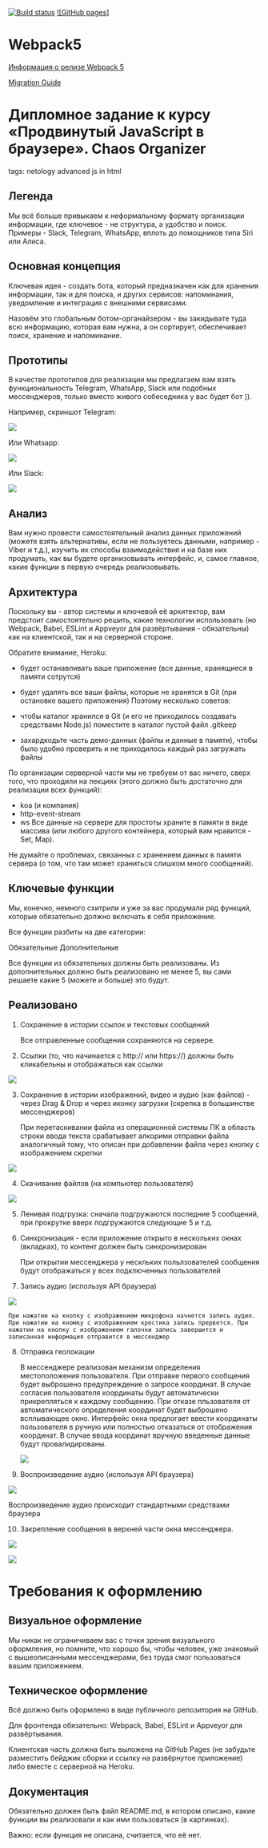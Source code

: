 [![Build status](https://ci.appveyor.com/api/projects/status/dr1d9fb4fot6gy6s?svg=true)](https://ci.appveyor.com/project/Dimafdr/ahj-diplom-messenger)
[![GitHub pages]](https://dimafdr.github.io/AHJ_diplom_messenger/)


# Webpack5

[Информация о релизе Webpack 5](https://webpack.js.org/blog/2020-10-10-webpack-5-release/)

[Migration Guide](https://webpack.js.org/migrate/5/)

# Дипломное задание к курсу «Продвинутый JavaScript в браузере». Chaos Organizer

tags: netology advanced js in html
## Легенда
Мы всё больше привыкаем к неформальному формату организации информации, где ключевое - не структура, а удобство и поиск. Примеры - Slack, Telegram, WhatsApp, вплоть до помощников типа Siri или Алиса.

## Основная концепция
Ключевая идея - создать бота, который предназначен как для хранения информации, так и для поиска, и других сервисов: напоминания, уведомление и интеграция с внешними сервисами.

Назовём это глобальным ботом-органайзером - вы закидывате туда всю информацию, которая вам нужна, а он сортирует, обеспечивает поиск, хранение и напоминание.

## Прототипы
В качестве прототипов для реализации мы предлагаем вам взять функциональность Telegram, WhatsApp, Slack или подобных мессенджеров, только вместо живого собеседника у вас будет бот )).

Например, скриншот Telegram:

![](./pic/telegram.png)

Или Whatsapp:

![](./pic/whatsapp.png)

Или Slack:

![](./pic/slack.png)

## Анализ
Вам нужно провести самостоятельный анализ данных приложений (можете взять альтернативы, если не пользуетесь данными, например - Viber и т.д.), изучить их способы взаимодействия и на базе них продумать, как вы будете организовывать интерфейс, и, самое главное, какие функции в первую очередь реализовывать.

## Архитектура
Поскольку вы - автор системы и ключевой её архитектор, вам предстоит самостоятельно решить, какие технологии использовать (но Webpack, Babel, ESLint и Appveyor для развёртывания - обязательны) как на клиентской, так и на серверной стороне.

Обратите внимание, Heroku:

* будет останавливать ваше приложение (все данные, хранящиеся в памяти сотрутся)
* будет удалять все ваши файлы, которые не хранятся в Git (при остановке вашего приложения)
Поэтому несколько советов:

* чтобы каталог хранился в Git (и его не приходилось создавать средствами Node.js) поместите в каталог пустой файл .gitkeep
* захардкодьте часть демо-данных (файлы и данные в памяти), чтобы было удобно проверять и не приходилось каждый раз загружать файлы

По организации серверной части мы не требуем от вас ничего, сверх того, что проходили на лекциях (этого должно быть достаточно для реализации всех функций):

* koa (и компания)
* http-event-stream
* ws
Все данные на сервере для простоты храните в памяти в виде массива (или любого другого контейнера, который вам нравится - Set, Map).

Не думайте о проблемах, связанных с хранением данных в памяти сервера (о том, что там может храниться слишком много сообщений).

## Ключевые функции
Мы, конечно, немного схитрили и уже за вас продумали ряд функций, которые обязательно должно включать в себя приложение.

Все функции разбиты на две категории:

Обязательные
Дополнительные

Все функции из обязательных должны быть реализованы. Из дополнительных должно быть реализовано не менее 5, вы сами решаете какие 5 (можете и больше) это будут.

## Реализовано

1. Сохранение в истории ссылок и текстовых сообщений

    Все отправленные сообщения сохраняются на сервере.
    
2. Ссылки (то, что начинается с http:// или https://) должны быть кликабельны и отображаться как ссылки

![](./pic/link.png)

3. Сохранение в истории изображений, видео и аудио (как файлов) - через Drag & Drop и через иконку загрузки (скрепка в большинстве мессенджеров)

    При перетаскивании файла из операционной системы ПК в область строки ввода текста срабатывает алкорими отправки файла аналогичный тому,
    что описан при добавлении файла через кнопку с изображением скрепки

![](./pic/AddFile.png)

4. Скачивание файлов (на компьютер пользователя)

![](./pic/downloadFile.png)

5. Ленивая подгрузка: сначала подгружаются последние 5 сообщений, при прокрутке вверх подгружаются следующие 5 и т.д.

6. Синхронизация - если приложение открыто в нескольких окнах (вкладках), то контент должен быть синхронизирован

    При открытии мессенджера у нескльких польлзователей сообщения будут отображаться у всех подключенных пользователей
    
7. Запись аудио (используя API браузера)

![](./pic/audiorecording.png)

    При нажатии на кнопку с изображением микрофона начнется запись аудио. При нажатии на кномку с изображением крестика запись прервется. При нажатии на кнопку с изображением галочки запись завершится и записанная информация отправится в мессенджер
    
8. Отправка геолокации

    В мессенджере реализован механизм определения местоположения пользователя. При отправке первого сообщения будет выброшено предупреждение о запросе координат. В случае согласия пользователя координаты будут автоматически прикрепляться к каждому сообщению. При отказе пльзователя от автоматического определения координат будет выброшено всплывающее окно. Интерфейс окна предлогает ввести координаты пользователя в ручную или полностью отказаться от отображения координат. В случае ввода координат вручную введенные данные будут провалидированы.
    
    ![](./pic/getCoordinates.png)
    
9. Воспроизведение аудио (используя API браузера)

 ![](./pic/audioPlay.png)
 
Воспроизведение аудио происходит стандартными средствами браузера

10. Закрепление сообщения в верхней части окна мессенджера.

![](./pic/fixMessage.png)

![](./pic/unFixMessage.png)


# Требования к оформлению
## Визуальное оформление
Мы никак не ограничиваем вас с точки зрения визуального оформления, но помните, что хорошо бы, чтобы человек, уже знакомый с вышеописанными мессенджерами, без труда смог пользоваться вашим приложением.

## Техническое оформление
Всё должно быть оформлено в виде публичного репозитория на GitHub.

Для фронтенда обязательно: Webpack, Babel, ESLint и Appveyor для развёртывания.

Клиентская часть должна быть выложена на GitHub Pages (не забудьте разместить бейджик сборки и ссылку на развёрнутое приложение) либо вместе с серверной на Heroku.

## Документация
Обязательно должен быть файл README.md, в котором описано, какие функции вы реализовали и как ими пользоваться (в картинках).

Важно: если функция не описана, считается, что её нет.
